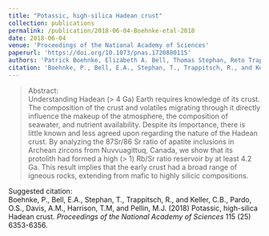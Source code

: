 ```yaml
---
title: "Potassic, high-silica Hadean crust"
collection: publications
permalink: /publication/2018-06-04-Boehnke-etal-2018
date: 2018-06-04
venue: 'Proceedings of the National Academy of Sciences'
paperurl: 'https://doi.org/10.1073/pnas.1720880115'
authors: 'Patrick Boehnke, Elizabeth A. Bell, Thomas Stephan, Reto Trappitsch, C. Brenhin Keller, Olivia S. Pardo, Andrew M. Davis, T. Mark Harrison, and Michael J. Pellin'
citation: 'Boehnke, P., Bell, E.A., Stephan, T., Trappitsch, R., and Keller, C.B., Pardo, O.S., Davis, A.M., Harrison, T.M, and Pellin, M.J. (2018) Potassic, high-silica Hadean crust. <i>Proceedings of the National Academy of Sciences</i> 115 (25) 6353-6356.'
---
```


 

>Abstract: <br/>Understanding Hadean (> 4 Ga) Earth requires knowledge of its crust. The composition of the crust and volatiles migrating through it directly influence the makeup of the atmosphere, the composition of seawater, and nutrient availability. Despite its importance, there is little known and less agreed upon regarding the nature of the Hadean crust. By analyzing the 87Sr/86 Sr ratio of apatite inclusions in Archean zircons from Nuvvuagittuq, Canada, we show that its protolith had formed a high (> 1) Rb/Sr ratio reservoir by at least 4.2 Ga. This result implies that the early crust had a broad range of igneous rocks, extending from mafic to highly silicic compositions.

Suggested citation: <br/>Boehnke, P., Bell, E.A., Stephan, T., Trappitsch, R., and Keller, C.B., Pardo, O.S., Davis, A.M., Harrison, T.M, and Pellin, M.J. (2018) Potassic, high-silica Hadean crust. <i>Proceedings of the National Academy of Sciences</i> 115 (25) 6353-6356.
